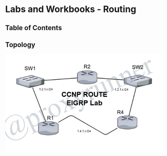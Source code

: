 # Labs and Workbooks - Routing

## Table of Contents

## Topology

![EIGRP Topology](./ccnp-route-eigrp-lab.png)


